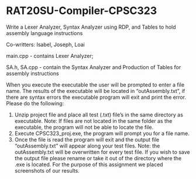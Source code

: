 # RAT20SU-Compiler-CPSC323
Write a Lexer Analyzer, Syntax Analyzer using RDP, and Tables to hold assembly language instructions

Co-writters: Isabel, Joseph, Loai


main.cpp - contains Lexer Analyzer;

SA.h, SA.cpp - contain the Syntax Analyzer and Production of Tables for assembly instructions

When you execute the executable the user will be prompted to enter a file name. The results of the executable will be located in “outAssembly.txt”, if there are syntax errors the executable program will exit and print the error. Please do the following:
1. Unzip project file and place all test (.txt) file’s in the same directory as executable. Note: If files are not located in the same folder as the executable, the program will not be able to locate the file.
2. Execute CPSC323_proj.exe, the program will prompt you for a file name.
3. Once the file is read the program will exit and the output file
“outAssembly.txt” will appear along your test files. Note: the outAssembly.txt will be overwritten for every test file. If you wish to save the output file please rename or take it out of the directory where the .exe is located.
For the purpose of this assignment we placed screenshots of our results.
